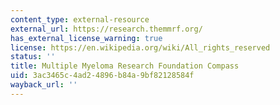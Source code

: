 ```yaml
---
content_type: external-resource
external_url: https://research.themmrf.org/
has_external_license_warning: true
license: https://en.wikipedia.org/wiki/All_rights_reserved
status: ''
title: Multiple Myeloma Research Foundation Compass
uid: 3ac3465c-4ad2-4896-b84a-9bf82128584f
wayback_url: ''
---
```

